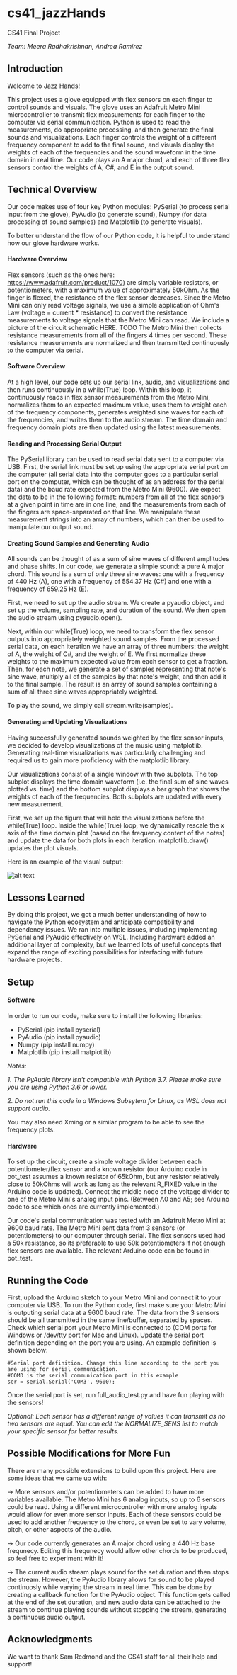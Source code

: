 # cs41_jazzHands
CS41 Final Project

*Team: Meera Radhakrishnan, Andrea Ramirez*

## Introduction
Welcome to Jazz Hands! 

This project uses a glove equipped with flex sensors on each finger to control sounds and visuals. The glove uses an Adafruit Metro Mini microcontroller to transmit flex measurements for each finger to the computer via serial communication. Python is used to read the measurements, do appropriate processing, and then generate the final sounds and visualizations. Each finger controls the weight of a different frequency component to add to the final sound, and visuals display the weights of each of the frequencies and the sound waveform in the time domain in real time. Our code plays an A major chord, and each of three flex sensors control the weights of A, C#, and E in the output sound.

## Technical Overview

Our code makes use of four key Python modules: PySerial (to process serial input from the glove), PyAudio (to generate sound), Numpy (for data processing of sound samples) and Matplotlib (to generate visuals).

To better understand the flow of our Python code, it is helpful to understand how our glove hardware works.

#### Hardware Overview
Flex sensors (such as the ones here: https://www.adafruit.com/product/1070) are simply variable resistors, or potentiometers, with a maximum value of approximately 50kOhm. As the finger is flexed, the resistance of the flex sensor decreases. Since the Metro Mini can only read voltage signals, we use a simple application of Ohm's Law (voltage = current * resistance) to convert the resistance measurements to voltage signals that the Metro Mini can read. We include a picture of the circuit schematic HERE. TODO The Metro Mini then collects resistance measurements from all of the fingers 4 times per second. These resistance measurements are normalized and then transmitted continuously to the computer via serial.

#### Software Overview
At a high level, our code sets up our serial link, audio, and visualizations and then runs continuously in a while(True) loop. Within this loop, it continuously reads in flex sensor measurements from the Metro Mini, normalizes them to an expected maximum value, uses them to weight each of the frequency components, generates weighted sine waves for each of the frequencies, and writes them to the audio stream. The time domain and frequency domain plots are then updated using the latest measurements. 

#### Reading and Processing Serial Output
The PySerial library can be used to read serial data sent to a computer via USB. First, the serial link must be set up using the appropriate serial port on the computer (all serial data into the computer goes to a particular serial port on the computer, which can be thought of as an address for the serial data) and the baud rate expected from the Metro Mini (9600). We expect the data to be in the following format: numbers from all of the flex sensors at a given point in time are in one line, and the measurements from each of the fingers are space-separated on that line. We manipulate these measurement strings into an array of numbers, which can then be used to manipulate our output sound.

#### Creating Sound Samples and Generating Audio
All sounds can be thought of as a sum of sine waves of different amplitudes and phase shifts. In our code, we generate a simple sound: a pure A major chord. This sound is a sum of only three sine waves: one with a frequency of 440 Hz (A), one with a frequency of 554.37 Hz (C#) and one with a frequency of 659.25 Hz (E).

First, we need to set up the audio stream. We create a pyaudio object, and set up the volume, sampling rate, and duration of the sound. We then open the audio stream using pyaudio.open().

Next, within our while(True) loop, we need to transform the flex sensor outputs into appropriately weighted sound samples. From the processed serial data, on each iteration we have an array of three numbers: the weight of A, the weight of C#, and the weight of E. We first normalize these weights to the maximum expected value from each sensor to get a fraction. Then, for each note, we generate a set of samples representing that note's sine wave, multiply all of the samples by that note's weight, and then add it to the final sample. The result is an array of sound samples containing a sum of all three sine waves appropriately weighted.

To play the sound, we simply call stream.write(samples).

#### Generating and Updating Visualizations
Having successfully generated sounds weighted by the flex sensor inputs, we decided to develop visualizations of the music using matplotlib. Generating real-time visualizations was particularly challenging and required us to gain more proficiency with the matplotlib library.

Our visualizations consist of a single window with two subplots. The top subplot displays the time domain waveform (i.e. the final sum of sine waves plotted vs. time) and the bottom subplot displays a bar graph that shows the weights of each of the frequencies. Both subplots are updated with every new measurement.

First, we set up the figure that will hold the visualizations before the while(True) loop. Inside the while(True) loop, we dynamically rescale the x axis of the time domain plot (based on the frequency content of the notes) and update the data for both plots in each iteration. matplotlib.draw() updates the plot visuals.

Here is an example of the visual output:

![alt text](https://github.com/ItyRamirez/cs41_jazzHands/blob/master/visualizations.PNG)

## Lessons Learned
By doing this project, we got a much better understanding of how to navigate the Python ecosystem and anticipate compatibility and dependency issues. We ran into multiple issues, including implementing PySerial and PyAudio effectively on WSL. Including hardware added an additional layer of complexity, but we learned lots of useful concepts that expand the range of exciting possibilities for interfacing with future hardware projects.

## Setup
#### Software
In order to run our code, make sure to install the following libraries:
* PySerial (pip install pyserial)
* PyAudio (pip install pyaudio)
* Numpy (pip install numpy)
* Matplotlib (pip install matplotlib)

*Notes:* 

*1. The PyAudio library isn't compatible with Python 3.7. Please make sure you are using Python 3.6 or lower.*

*2. Do not run this code in a Windows Subsytem for Linux, as WSL does not support audio.* 

You may also need Xming or a similar program to be able to see the frequency plots.

#### Hardware
To set up the circuit, create a simple voltage divider between each potentiometer/flex sensor and a known resistor (our Arduino code in pot_test assumes a known resistor of 65kOhm, but any resistor relatively close to 50kOhms will work as long as the relevant R_FIXED value in the Arduino code is updated). Connect the middle node of the voltage divider to one of the Metro Mini's analog input pins. (Between A0 and A5; see Arduino code to see which ones are currently implemented.)

Our code's serial communication was tested with an Adafruit Metro Mini at 9600 baud rate. The Metro Mini sent data from 3 sensors (or potentiometers) to our computer through serial. The flex sensors used had a 50k resistance, so its preferable to use 50k potentiometers if not enough flex sensors are available. The relevant Arduino code can be found in pot_test.

## Running the Code
First, upload the Arduino sketch to your Metro Mini and connect it to your computer via USB. To run the Python code, first make sure your Metro Mini is outputing serial data at a 9600 baud rate. The data from the 3 sensors should be all transmitted in the same line/buffer, separated by spaces. Check which serial port your Metro Mini is connected to (COM ports for Windows  or /dev/tty port for Mac and Linux). Update the serial port definition depending on the port you are using. An example definition is shown below: 

    #Serial port definition. Change this line according to the port you are using for serial communication.
    #COM3 is the serial communication port in this example
    ser = serial.Serial('COM3', 9600);

Once the serial port is set, run full_audio_test.py and have fun playing with the sensors!

*Optional: Each sensor has a different range of values it can transmit as no two sensors are equal. You can edit the NORMALIZE_SENS list to match your specific sensor for better results.*

## Possible Modifications for More Fun
There are many possible extensions to build upon this project. Here are some ideas that we came up with:

-> More sensors and/or potentiometers can be added to have more variables available. The Metro Mini has 6 analog inputs, so up to 6 sensors could be read. Using a different microcontroller with more analog inputs would allow for even more sensor inputs. Each of these sensors could be used to add another frequency to the chord, or even be set to vary volume, pitch, or other aspects of the audio.

-> Our code currently generates an A major chord using a 440 Hz base frequnecy. Editing this frequnecy would allow other chords to be produced, so feel free to experiment with it!

-> The current audio stream plays sound for the set duration and then stops the stream. However, the PyAudio library allows for sound to be played continuosly while varying the stream in real time. This can be done by creating a callback function for the PyAudio object. This function gets called at the end of the set duration, and new audio data can be attached to the stream to continue playing sounds without stopping the stream, generating a continuous audio output. 

## Acknowledgments 
We want to thank Sam Redmond and the CS41 staff for all their help and support!




